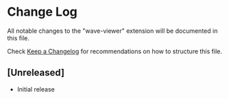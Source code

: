 # Change Log

All notable changes to the "wave-viewer" extension will be documented in this file.

Check [Keep a Changelog](http://keepachangelog.com/) for recommendations on how to structure this file.

## [Unreleased]

- Initial release